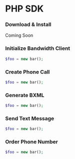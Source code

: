 # PHP SDK

### Download & Install

Coming Soon

### Initialize Bandwidth Client

```php
$foo = new bar();
```

### Create Phone Call

```php
$foo = new bar();
```
### Generate BXML

```php
$foo = new bar();
```

### Send Text Message

```php
$foo = new bar();
```

### Order Phone Number

```php
$foo = new bar();
```
